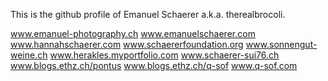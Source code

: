 This is the github profile of Emanuel Schaerer a.k.a. therealbrocoli.

www.emanuel-photography.ch
www.emanuelschaerer.com
www.hannahschaerer.com
www.schaererfoundation.org
www.sonnengut-weine.ch
www.herakles.myportfolio.com
www.schaerer-sui76.ch
www.blogs.ethz.ch/pontus
www.blogs.ethz.ch/q-sof
www.q-sof.com
<!---
Therealbrocoli/Therealbrocoli is a ✨ special ✨ repository because its `README.md` (this file) appears on your GitHub profile.
You can click the Preview link to take a look at your changes.
--->
